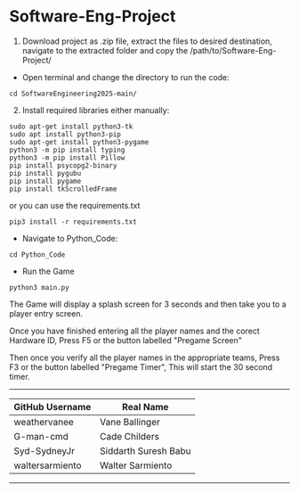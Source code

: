 # Software-Eng-Project

  1. Download project as .zip file, extract the files to desired destination, navigate to the extracted folder and copy the /path/to/Software-Eng-Project/
  - Open terminal and change the directory to run the code:
  ```
  cd SoftwareEngineering2025-main/
  ```

  2. Install required libraries either manually:
  ```    
  sudo apt-get install python3-tk
  sudo apt install python3-pip
  sudo apt-get install python3-pygame
  python3 -m pip install typing
  python3 -m pip install Pillow
  pip install psycopg2-binary
  pip install pygubu
  pip install pygame
  pip install tkScrolledFrame
  ```
  or you can use the requirements.txt
  ```
  pip3 install -r requirements.txt
  ```
  - Navigate to Python_Code:

  ```
  cd Python_Code
  ```
  - Run the Game
  ```
  python3 main.py
  ```
  The Game will display a splash screen for 3 seconds and then take you to a player entry screen.

  Once you have finished entering all the player names and the corect Hardware ID, Press F5 or the button labelled "Pregame Screen"

  Then once you verify all the player names in the appropriate teams, Press F3 or the button labelled "Pregame Timer", This will start the 30 second timer.
 _______________________________________
| GitHub Username | Real Name       |
|--------------|-----------------|
|  weathervanee  | Vane Ballinger  |
|  G-man-cmd  | Cade Childers |
| Syd-SydneyJr  | Siddarth Suresh Babu|
| waltersarmiento  | Walter Sarmiento|
 _______________________________________
